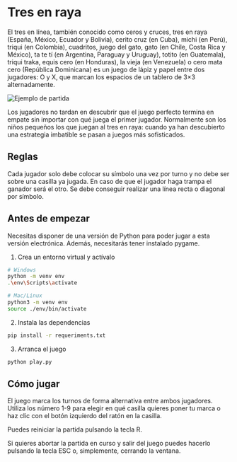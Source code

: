 # Tres en raya

El tres en línea, también conocido como ceros y cruces, tres en raya
(España, México, Ecuador y Bolivia), cerito cruz (en Cuba), michi (en Perú),
triqui (en Colombia), cuadritos, juego del gato, gato (en Chile, Costa Rica
y México), ta te tí (en Argentina, Paraguay y Uruguay), totito (en Guatemala),
triqui traka, equis cero (en Honduras), la vieja (en Venezuela) o cero mata
cero (República Dominicana) es un juego de lápiz y papel entre dos jugadores:
O y X, que marcan los espacios de un tablero de 3×3 alternadamente.

![Ejemplo de partida](img/image.png)

Los jugadores no tardan en descubrir que el juego perfecto termina en empate
sin importar con qué juega el primer jugador. Normalmente son los niños
pequeños los que juegan al tres en raya: cuando ya han descubierto una
estrategia imbatible se pasan a juegos más sofisticados.

## Reglas

Cada jugador solo debe colocar su símbolo una vez por turno y no debe ser
sobre una casilla ya jugada. En caso de que el jugador haga trampa el ganador
será el otro. Se debe conseguir realizar una línea recta o diagonal por símbolo.

## Antes de empezar

Necesitas disponer de una versión de Python para poder jugar a esta versión
electrónica. Además, necesitarás tener instalado pygame.

1. Crea un entorno virtual y actívalo

```bash
# Windows
python -m venv env
.\env\Scripts\activate

# Mac/Linux
python3 -m venv env
source ./env/bin/activate
```

2. Instala las dependencias

```bash
pip install -r requeriments.txt
```

3. Arranca el juego

```bash
python play.py
```

## Cómo jugar

El juego marca los turnos de forma alternativa entre ambos jugadores.
Utiliza los número 1-9 para elegir en qué casilla quieres poner tu marca
o haz clic con el botón izquierdo del ratón en la casilla.

Puedes reiniciar la partida pulsando la tecla R.

Si quieres abortar la partida en curso y salir del juego puedes hacerlo
pulsando la tecla ESC o, simplemente, cerrando la ventana.